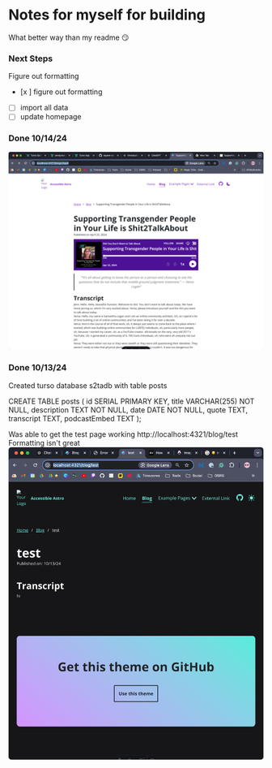 # Notes for myself for building
What better way than my readme 😏

### Next Steps

Figure out formatting

- [x ] figure out formatting
- [ ] import all data
- [ ] update homepage

### Done 10/14/24
![alt text](image-1.png)


### Done 10/13/24

Created turso database s2tadb with table posts

CREATE TABLE posts (
    id SERIAL PRIMARY KEY,
    title VARCHAR(255) NOT NULL,
    description TEXT NOT NULL,
    date DATE NOT NULL,
    quote TEXT,
    transcript TEXT,
    podcastEmbed TEXT
);

Was able to get the test page working http://localhost:4321/blog/test
Formatting isn't great
![alt text](image.png)